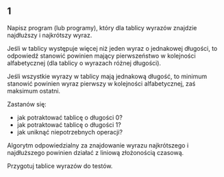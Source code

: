 ## 1
Napisz program (lub programy), który dla tablicy wyrazów znajdzie najdłuższy i najkrótszy wyraz. 

Jeśli w tablicy występuje więcej niż jeden wyraz o jednakowej długości, to odpowiedź
stanowić powinien mający pierwszeństwo w kolejności alfabetycznej (dla tablicy o wyrazach różnej długości).

Jeśli wszystkie wyrazy w tablicy mają jednakową długość, to minimum stanowić powinien wyraz pierwszy
w kolejności alfabetycznej, zaś maksimum ostatni.

Zastanów się:
- jak potraktować tablicę o długości 0?
- jak potraktować tablicę o długości 1?
- jak uniknąć niepotrzebnych operacji?

Algorytm odpowiedzialny za znajdowanie wyrazu najkrótszego i najdłuższego powinien działać z liniową złożonością czasową.

Przygotuj tablice wyrazów do testów.
